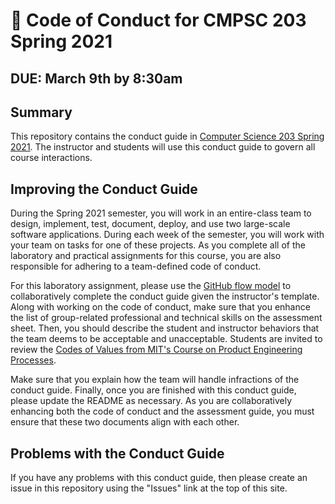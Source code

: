 # :crocodile: Code of Conduct for CMPSC 203 Spring 2021

## DUE: March 9th by 8:30am

## Summary

This repository contains the conduct guide in [Computer Science 203 Spring
2021](https://cs.allegheny.edu/sites/jjumadinova/teaching/203). The instructor
and students will use this conduct guide to govern all course interactions.


## Improving the Conduct Guide

During the Spring 2021 semester, you will work in an entire-class team to
design, implement, test, document, deploy, and use two large-scale software
applications. During each week of the semester, you will work with your team on
tasks for one of these projects. As you complete all of the laboratory and
practical assignments for this course, you are also responsible for adhering to
a team-defined code of conduct.

For this laboratory assignment, please use the [GitHub flow
model](https://help.github.com/articles/github-flow/) to collaboratively complete
the conduct guide given the instructor's template. Along with working on the code of conduct, make sure that you
enhance the list of group-related professional and technical skills on the
assessment sheet. Then, you should describe the student and instructor behaviors
that the team deems to be acceptable and unacceptable. Students are invited to
review the [Codes of Values from MIT's Course on Product Engineering
Processes](http://web.mit.edu/2.009/www/codeOfEthics/codeOfEthics.html).

Make sure that you explain how the team will handle infractions of the conduct
guide. Finally, once you are finished with this conduct guide, please update the
README as necessary. As you are collaboratively enhancing both the code of
conduct and the assessment guide, you must ensure that these two documents align
with each other.

## Problems with the Conduct Guide

If you have any problems with this conduct guide, then please create an issue
in this repository using the "Issues" link at the top of this site.
